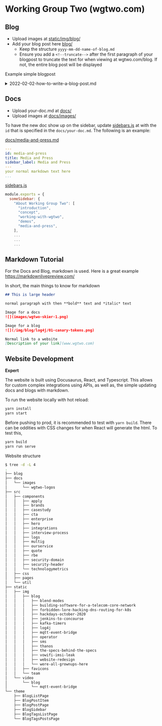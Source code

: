 # Working Group Two (wgtwo.com) 

## Blog

- Upload images at [static/img/blog/](https://github.com/working-group-two/wgtwo.com/tree/main/static/img/blog)
- Add your blog post here [blog/](https://github.com/working-group-two/wgtwo.com/tree/main/blog)
  - Keep the structure `yyyy-mm-dd-name-of-blog.md`
  - Ensure you add a `<!--truncate-->` after the first paragraph of your blogpost to truncate the text for when viewing at wgtwo.com/blog. If not, the entire blog post will be displayed

Example simple blogpost

<details>
<summary>2022-02-02-how-to-write-a-blog-post.md</summary>
<br>
<pre>
---
slug: log4j-security-vulnerability
title: "Zero-day vulnerabilities - Log4j"
date: 2021-12-17
tags: [security, infrastructure, vulnerability]
author: Jonnathan Griffin
author_title: Security Engineer
author_url: https://www.linkedin.com/in/jonnathangriffin/
author_image_url: https://media-exp1.licdn.com/dms/image/C4E03AQEjrF7PC8veoQ/profile-displayphoto-shrink_400_400/0/1624522450808?e=1648684800&v=beta&t=LZVAsE5hVp3T50zGPk0qkf8qPJCnsXBlBXfCosrTH5o
---

This will be viewed from wgtwo.com/blog and should be short.

\<!--truncate-->

Now my real blog post begins 
...
...
</pre>
</details>

## Docs

- Upload your-doc.md at [docs/](https://github.com/working-group-two/wgtwo.com/tree/main/docs/)
- Upload images at [docs/images/](https://github.com/working-group-two/wgtwo.com/tree/main/docs/images/)

To have the new doc show up on the sidebar, update [sidebars.js](https://github.com/working-group-two/wgtwo.com/tree/main/sidebars.js) at  with the `id` that is specified in the `docs/your-doc.md`. The following is an example:

[docs/media-and-press.md](https://github.com/working-group-two/wgtwo.com/tree/main/docs/media-and-press.md)
```yaml
---
id: media-and-press
title: Media and Press
sidebar_label: Media and Press
---
your normal markdown text here
...
```

[sidebars.js](https://github.com/working-group-two/wgtwo.com/tree/main/sidebars.js)
```js
module.exports = {
  someSidebar: {
    "About Working Group Two": [
      "introduction",
      "concept", 
      "working-with-wgtwo", 
      "demos", 
      "media-and-press",
    ],
    ...
    ...
    ...
```
## Markdown Tutorial

For the Docs and Blog, markdown is used. Here is a great example https://markdownlivepreview.com/

In short, the main things to know for markdown

```md
## This is large header

normal paragraph with then **bold** text and *italic* text

Image for a docs
![](images/wgtwo-skier-1.png)  

Image for a blog
![](/img/blog/log4j/01-canary-tokens.png)

Normal link to a website
[Description of your link](www.wgtwo.com)
```

## Website Development

**Expert**

The website is built using Docusaurus, React, and Typescript. This allows for custom complex integrations using APIs, as well as, the simple updating docs and blogs with markdown. 

To run the website locally with hot reload:
```bash
yarn install
yarn start
```

Before pushing to prod, it is recommended to test with `yarn build`. There can be oddities with CSS changes for when React will generate the html. To test this,

```bash
yarn build
yarn run serve
```

Website structure
```bash
$ tree -d -L 4
.
├── blog
├── docs
│   └── images
│       └── wgtwo-logos
├── src
│   ├── components
│   │   ├── apply
│   │   ├── brands
│   │   ├── casestudy
│   │   ├── cta
│   │   ├── enterprise
│   │   ├── hero
│   │   ├── integrations
│   │   ├── interview-process
│   │   ├── logs
│   │   ├── multig
│   │   ├── ourservice
│   │   ├── quote
│   │   ├── rbe
│   │   ├── security-domain
│   │   ├── security-header
│   │   └── technologymetrics
│   ├── css
│   ├── pages
│   └── util
├── static
│   ├── img
│   │   ├── blog
│   │   │   ├── blend-modes
│   │   │   ├── building-software-for-a-telecom-core-network
│   │   │   ├── forbidden-lore-hacking-dns-routing-for-k8s
│   │   │   ├── hackdays-october-2020
│   │   │   ├── jenkins-to-concourse
│   │   │   ├── kafka-timers
│   │   │   ├── log4j
│   │   │   ├── mqtt-event-bridge
│   │   │   ├── operator
│   │   │   ├── sms
│   │   │   ├── thanos
│   │   │   ├── the-specs-behind-the-specs
│   │   │   ├── vowifi-imsi-leak
│   │   │   ├── website-redesign
│   │   │   └── were-all-grownups-here
│   │   ├── favicons
│   │   └── team
│   └── video
│       └── blog
│           └── mqtt-event-bridge
└── theme
    ├── BlogListPage
    ├── BlogPostItem
    ├── BlogPostPage
    ├── BlogSidebar
    ├── BlogTagsListPage
    └── BlogTagsPostsPage
```